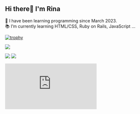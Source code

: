 ## Hi there👋 I'm Rina
🌱 I have been learning programming since March 2023.  
📚 I’m currently learning HTML/CSS, Ruby on Rails, JavaScript ...  

[![trophy](https://github-profile-trophy.vercel.app/?username=gxxdrina&theme=oldie&column=7&margin-w=3)](https://github.com/ryo-ma/github-profile-trophy)

![](https://github-profile-summary-cards.vercel.app/api/cards/profile-details?username=gxxdrina&theme=vue)

![](http://github-profile-summary-cards.vercel.app/api/cards/productive-time?username=gxxdrina&theme=default&utcOffset=8) ![](http://github-profile-summary-cards.vercel.app/api/cards/most-commit-language?username=gxxdrina&theme=default)

![Top Languages Card](https://github-stats-evirunurm.vercel.app/api/languages.js?username=gxxdrina&color=white&pie=false) 

<!--
**gxxdrina/gxxdrina** is a ✨ _special_ ✨ repository because its `README.md` (this file) appears on your GitHub profile.

Here are some ideas to get you started:

- 🔭 I’m currently working on ...
- 🌱 I’m currently learning HTML/CSS, Ruby on Rails, JavaScript
- 👯 I’m looking to collaborate on ...
- 🤔 I’m looking for help with ...
- 💬 Ask me about ...
- 📫 How to reach me: ...
- 😄 Pronouns: ...
- ⚡ Fun fact: ...
-->
